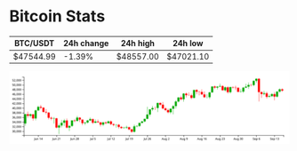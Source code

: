# Bitcoin Stats

BTC/USDT|24h change|24h high|24h low|
|---|---|---|---|
|$47544.99|-1.39%|$48557.00|$47021.10|

<img src="./chart.svg">
